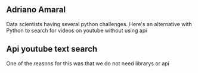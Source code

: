 ## Adriano Amaral

Data scientists having several python challenges. Here's an alternative with Python to search for videos on youtube without using api

## Api youtube text search

One of the reasons for this was that we do not need librarys or api

